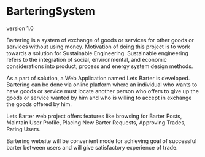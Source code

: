 # BarteringSystem
version 1.0

Bartering is a system of exchange of goods or services for other goods or services without using money. Motivation of doing this project is to work towards a solution for Sustainable Engineering. Sustainable engineering refers to the integration of social, environmental, and economic considerations into product, process and energy system design methods.

As a part of solution, a Web Application named Lets Barter is developed. 
Bartering can be done via online platform where an individual who wants to have goods or service must locate another person who offers to give up the goods or service wanted by him and who is willing to accept in exchange the goods offered by him. 

Lets Barter web project offers features like browsing for Barter Posts, Maintain User Profile, Placing New Barter Requests, Approving Trades, Rating Users.  

Bartering website will be convenient mode for achieving goal of successful barter between users and will give satisfactory experience of trade.
